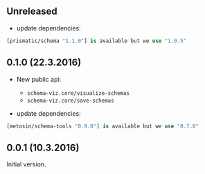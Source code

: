## Unreleased

- update dependencies:

```clj
[prismatic/schema "1.1.0"] is available but we use "1.0.5"
```

## 0.1.0 (22.3.2016)

- New public api:
  - `schema-viz.core/visualize-schemas`
  - `schema-viz.core/save-schemas`
  
- update dependencies:

```clj
[metosin/schema-tools "0.9.0"] is available but we use "0.7.0"
```

## 0.0.1 (10.3.2016)

Initial version.
